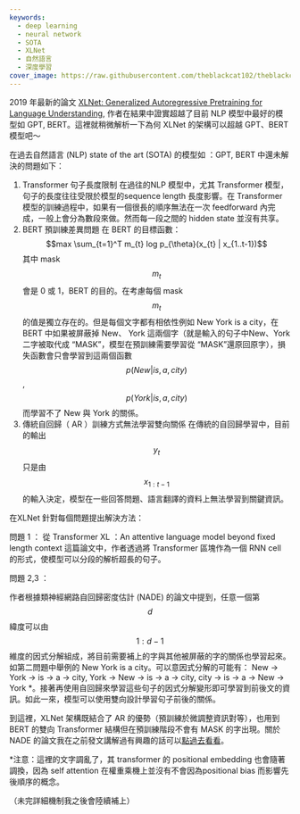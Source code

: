 ```yaml
---
keywords:
  - deep learning
  - neural network
  - SOTA
  - XLNet
  - 自然語言
  - 深度學習
cover_image: https://raw.githubusercontent.com/theblackcat102/theblackcat102.github.io/master/images/xlnet_cover_image.png
---
```



2019 年最新的論文 [XLNet: Generalized Autoregressive Pretraining for Language Understanding](https://arxiv.org/abs/1906.08237), 作者在結果中證實超越了目前 NLP 模型中最好的模型如 GPT, BERT。這裡就稍微解析一下為何 XLNet 的架構可以超越 GPT、BERT 模型吧～

在過去自然語言 (NLP) state of the art (SOTA) 的模型如 ：GPT, BERT 中還未解決的問題如下：

1. Transformer 句子長度限制
    在過往的NLP 模型中，尤其 Transformer 模型，句子的長度往往受限於模型的sequence length 長度影響。在 Transformer 模型的訓練過程中，如果有一個很長的順序無法在一次 feedforward 內完成，一般上會分為數段來做。然而每一段之間的 hidden state 並沒有共享。
2. BERT 預訓練差異問題
    在 BERT 的目標函數：
                                $$max \sum_{t=1}^T  m_{t}  log p_{\theta}(x_{t} | x_{1..t-1})$$ 
    其中 mask $$m_{t}$$ 會是 0 或 1，BERT 的目的。在考慮每個 mask $$m_{t}$$ 的值是獨立存在的。但是每個文字都有相依性例如 New York is a city，在 BERT 中如果被屏蔽掉 New、 York 這兩個字（就是輸入的句子中New、York 二字被取代成 “MASK”，模型在預訓練需要學習從 “MASK”還原回原字），損失函數會只會學習到這兩個函數 $$p(New | is, a, city)$$, $$p(York | is, a, city)$$  而學習不了 New 與 York 的關係。
3. 傳統自回歸（ AR ）訓練方式無法學習雙向關係
    在傳統的自回歸學習中，目前的輸出 $$y_t$$ 只是由 $$x_{1:t-1}$$ 的輸入決定，模型在一些回答問題、語言翻譯的資料上無法學習到關鍵資訊。

在XLNet 針對每個問題提出解決方法：

問題 1 ：
從 Transformer XL ：An attentive language model beyond fixed length context 這篇論文中，作者透過將 Transformer 區塊作為一個 RNN cell 的形式，使模型可以分段的解析超長的句子。

問題 2,3 ：

作者根據類神經網路自回歸密度估計 (NADE) 的論文中提到，任意一個第$$d$$ 緯度可以由 $$1:d-1$$ 維度的因式分解組成，將目前需要補上的字與其他被屏蔽的字的關係也學習起來。如第二問題中舉例的 New York is a city。可以意因式分解的可能有： New → York → is → a → city, York → New → is → a → city, city → is → a → New → York *。接著再使用自回歸來學習這些句子的因式分解變形即可學習到前後文的資訊。如此一來，模型可以使用雙向設計學習句子前後的關係。

到這裡，XLNet 架構既結合了 AR 的優勢（預訓練於微調整資訊對等），也用到 BERT 的雙向 Transformer 結構但在預訓練階段不會有 MASK 的字出現。關於 NADE 的論文我在之前發文講解過有興趣的話可以[點過去看看](https://theblackcat102.github.io/%E9%A1%9E%E7%A5%9E%E7%B6%93%E7%B6%B2%E8%B7%AF%E8%87%AA%E5%9B%9E%E6%AD%B8%E5%AF%86%E5%BA%A6%E4%BC%B0%E8%A8%88-Neural-Autogressive-Density-Estimator/)。

*注意：這裡的文字調亂了，其 transformer 的 positional embedding 也會隨著調換，因為 self attention 在權重乘機上並沒有不會因為positional bias 而影響先後順序的概念。

（未完詳細機制我之後會陸續補上）

